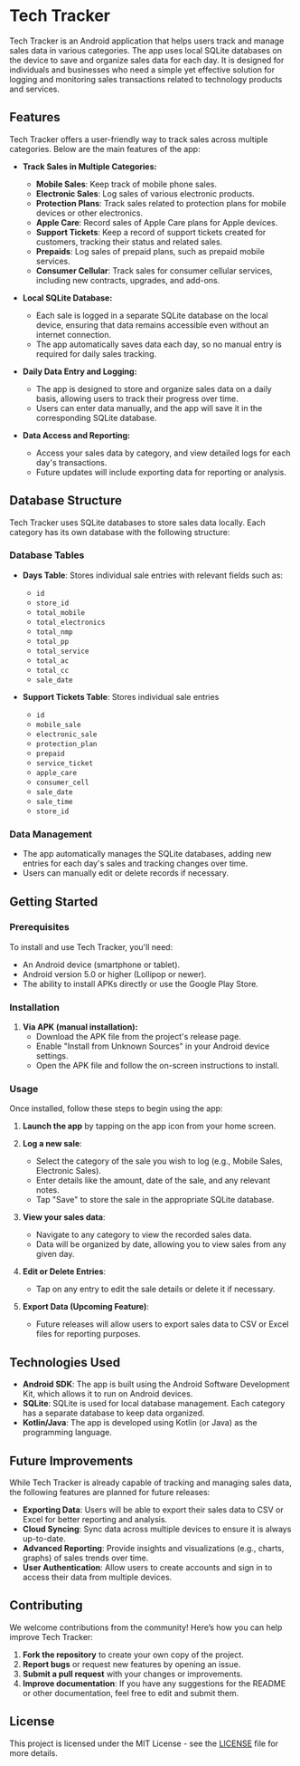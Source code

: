 # Tech Tracker

Tech Tracker is an Android application that helps users track and manage sales data in various categories. The app uses local SQLite databases on the device to save and organize sales data for each day. It is designed for individuals and businesses who need a simple yet effective solution for logging and monitoring sales transactions related to technology products and services.

## Features

Tech Tracker offers a user-friendly way to track sales across multiple categories. Below are the main features of the app:

- **Track Sales in Multiple Categories:**
  - **Mobile Sales**: Keep track of mobile phone sales.
  - **Electronic Sales**: Log sales of various electronic products.
  - **Protection Plans**: Track sales related to protection plans for mobile devices or other electronics.
  - **Apple Care**: Record sales of Apple Care plans for Apple devices.
  - **Support Tickets**: Keep a record of support tickets created for customers, tracking their status and related sales.
  - **Prepaids**: Log sales of prepaid plans, such as prepaid mobile services.
  - **Consumer Cellular**: Track sales for consumer cellular services, including new contracts, upgrades, and add-ons.

- **Local SQLite Database:**
  - Each sale is logged in a separate SQLite database on the local device, ensuring that data remains accessible even without an internet connection.
  - The app automatically saves data each day, so no manual entry is required for daily sales tracking.
  
- **Daily Data Entry and Logging:**
  - The app is designed to store and organize sales data on a daily basis, allowing users to track their progress over time.
  - Users can enter data manually, and the app will save it in the corresponding SQLite database.

- **Data Access and Reporting:**
  - Access your sales data by category, and view detailed logs for each day's transactions.
  - Future updates will include exporting data for reporting or analysis.

## Database Structure

Tech Tracker uses SQLite databases to store sales data locally. Each category has its own database with the following structure:

### Database Tables

- **Days Table**: Stores individual sale entries with relevant fields such as:
  - `id`
  - `store_id`
  - `total_mobile`
  - `total_electronics`
  - `total_nmp`
  - `total_pp`
  - `total_service`
  - `total_ac`
  - `total_cc`
  - `sale_date`
  
- **Support Tickets Table**: Stores individual sale entries
  - `id`
  - `mobile_sale`
  - `electronic_sale`
  - `protection_plan`
  - `prepaid`
  - `service_ticket`
  - `apple_care`
  - `consumer_cell`
  - `sale_date`
  - `sale_time`
  - `store_id`

### Data Management

- The app automatically manages the SQLite databases, adding new entries for each day's sales and tracking changes over time.
- Users can manually edit or delete records if necessary.

## Getting Started

### Prerequisites

To install and use Tech Tracker, you'll need:

- An Android device (smartphone or tablet).
- Android version 5.0 or higher (Lollipop or newer).
- The ability to install APKs directly or use the Google Play Store.

### Installation
   
1. **Via APK (manual installation):**
   - Download the APK file from the project's release page.
   - Enable "Install from Unknown Sources" in your Android device settings.
   - Open the APK file and follow the on-screen instructions to install.

### Usage

Once installed, follow these steps to begin using the app:

1. **Launch the app** by tapping on the app icon from your home screen.
2. **Log a new sale**:
   - Select the category of the sale you wish to log (e.g., Mobile Sales, Electronic Sales).
   - Enter details like the amount, date of the sale, and any relevant notes.
   - Tap "Save" to store the sale in the appropriate SQLite database.
   
3. **View your sales data**:
   - Navigate to any category to view the recorded sales data.
   - Data will be organized by date, allowing you to view sales from any given day.
   
4. **Edit or Delete Entries**:
   - Tap on any entry to edit the sale details or delete it if necessary.
   
5. **Export Data (Upcoming Feature)**:
   - Future releases will allow users to export sales data to CSV or Excel files for reporting purposes.

## Technologies Used

- **Android SDK**: The app is built using the Android Software Development Kit, which allows it to run on Android devices.
- **SQLite**: SQLite is used for local database management. Each category has a separate database to keep data organized.
- **Kotlin/Java**: The app is developed using Kotlin (or Java) as the programming language.

## Future Improvements

While Tech Tracker is already capable of tracking and managing sales data, the following features are planned for future releases:

- **Exporting Data**: Users will be able to export their sales data to CSV or Excel for better reporting and analysis.
- **Cloud Syncing**: Sync data across multiple devices to ensure it is always up-to-date.
- **Advanced Reporting**: Provide insights and visualizations (e.g., charts, graphs) of sales trends over time.
- **User Authentication**: Allow users to create accounts and sign in to access their data from multiple devices.

## Contributing

We welcome contributions from the community! Here’s how you can help improve Tech Tracker:

1. **Fork the repository** to create your own copy of the project.
2. **Report bugs** or request new features by opening an issue.
3. **Submit a pull request** with your changes or improvements.
4. **Improve documentation**: If you have any suggestions for the README or other documentation, feel free to edit and submit them.

## License

This project is licensed under the MIT License - see the [LICENSE](LICENSE) file for more details.
